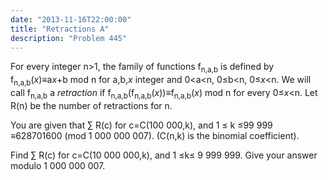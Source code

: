 ```yaml
---
date: "2013-11-16T22:00:00"
title: "Retractions A"
description: "Problem 445"
---
```


<p>
For every integer n&gt;1, the family of functions f<sub>n,a,b</sub>  is defined 
by f<sub>n,a,b</sub>(<var>x</var>)≡a<var>x</var>+b mod n for a,b,<var>x</var> integer and  0&lt;a&lt;n, 0≤b&lt;n, 0≤<var>x</var>&lt;n.
We will call f<sub>n,a,b</sub> a <i>retraction</i> if f<sub>n,a,b</sub>(f<sub>n,a,b</sub>(<var>x</var>))≡f<sub>n,a,b</sub>(<var>x</var>) mod n for every 0≤<var>x</var>&lt;n.
Let R(n) be the number of retractions for n.
</p>
<p>
You are given that
∑ R(c) for c=C(100 000,k), and 1 ≤ k ≤99 999 ≡628701600 (mod 1 000 000 007).
(C(n,k) is the binomial coefficient).</p>
<p> 
Find ∑ R(c) for c=C(10 000 000,k), and 1 ≤k≤ 9 999 999.
Give your answer modulo 1 000 000 007.
</p>

